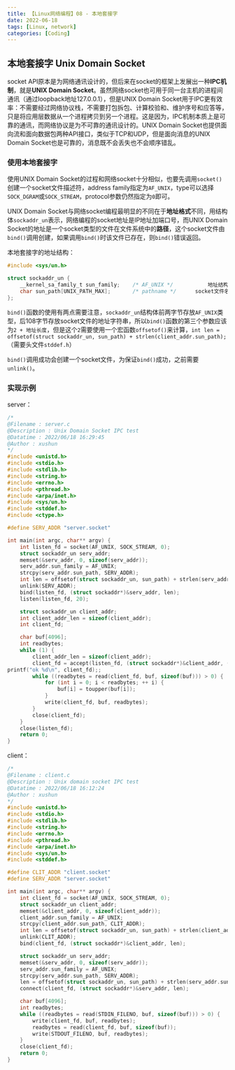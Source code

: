 ```yaml
---
title: 【Linux网络编程】08 - 本地套接字
date: 2022-06-18
tags: [Linux, network]
categories: [Coding]
---
```


## 本地套接字 Unix Domain Socket
socket API原本是为网络通讯设计的，但后来在socket的框架上发展出一种**IPC机制**，就是**UNIX Domain Socket**。虽然网络socket也可用于同一台主机的进程间通讯（通过loopback地址127.0.0.1），但是UNIX Domain Socket用于IPC更有效率：不需要经过网络协议栈，不需要打包拆包、计算校验和、维护序号和应答等，只是将应用层数据从一个进程拷贝到另一个进程。这是因为，IPC机制本质上是可靠的通讯，而网络协议是为不可靠的通讯设计的。UNIX Domain Socket也提供面向流和面向数据包两种API接口，类似于TCP和UDP，但是面向消息的UNIX Domain Socket也是可靠的，消息既不会丢失也不会顺序错乱。

### 使用本地套接字
使用UNIX Domain Socket的过程和网络socket十分相似，也要先调用`socket()`创建一个socket文件描述符，address family指定为`AF_UNIX`，type可以选择`SOCK_DGRAM`或`SOCK_STREAM`，protocol参数仍然指定为`0`即可。

UNIX Domain Socket与网络socket编程最明显的不同在于**地址格式**不同，用结构体`sockaddr_un`表示，网络编程的socket地址是IP地址加端口号，而UNIX Domain Socket的地址是一个socket类型的文件在文件系统中的**路径**，这个socket文件由`bind()`调用创建，如果调用`bind()`时该文件已存在，则`bind()`错误返回。

本地套接字的地址结构：  
```c
#include <sys/un.h>

struct sockaddr_un {
    __kernel_sa_family_t sun_family;    /* AF_UNIX */			地址结构类型
    char sun_path[UNIX_PATH_MAX]; 		/* pathname */		socket文件名(含路径)
};
```

`bind()`函数的使用有两点需要注意，`sockaddr_un`结构体前两字节存放`AF_UNIX`类型，后108字节存放socket文件的地址字符串，所以`bind()`函数的第三个参数应该为`2 + 地址长度`，但是这个`2`需要使用一个宏函数`offsetof()`来计算，`int len = offsetof(struct sockaddr_un, sun_path) + strlen(client_addr.sun_path);`（需要头文件`stddef.h`）

`bind()`调用成功会创建一个socket文件，为保证`bind()`成功，之前需要`unlink()`。

### 实现示例
server：  
```c
/*
@Filename : server.c
@Description : Unix Domain Socket IPC test
@Datatime : 2022/06/18 16:29:45
@Author : xushun
*/
#include <unistd.h>
#include <stdio.h>
#include <stdlib.h>
#include <string.h>
#include <errno.h>
#include <pthread.h>
#include <arpa/inet.h>
#include <sys/un.h>
#include <stddef.h>
#include <ctype.h>

#define SERV_ADDR "server.socket"

int main(int argc, char** argv) {
    int listen_fd = socket(AF_UNIX, SOCK_STREAM, 0);
    struct sockaddr_un serv_addr;
    memset(&serv_addr, 0, sizeof(serv_addr));
    serv_addr.sun_family = AF_UNIX;
    strcpy(serv_addr.sun_path, SERV_ADDR);
    int len = offsetof(struct sockaddr_un, sun_path) + strlen(serv_addr.sun_path);
    unlink(SERV_ADDR);
    bind(listen_fd, (struct sockaddr*)&serv_addr, len);
    listen(listen_fd, 20);

    struct sockaddr_un client_addr;
    int client_addr_len = sizeof(client_addr);
    int client_fd;

    char buf[4096];
    int readbytes;
    while (1) {
        client_addr_len = sizeof(client_addr);
        client_fd = accept(listen_fd, (struct sockaddr*)&client_addr, (socklen_t*)&client_addr_len);
printf("ok %d\n", client_fd);;
        while ((readbytes = read(client_fd, buf, sizeof(buf))) > 0) {
            for (int i = 0; i < readbytes; ++ i) {
                buf[i] = toupper(buf[i]);
            }
            write(client_fd, buf, readbytes);
        }
        close(client_fd);
    }
    close(listen_fd);
    return 0;
}
```

client：  
```c
/*
@Filename : client.c
@Description : Unix domain socket IPC test
@Datatime : 2022/06/18 16:12:24
@Author : xushun
*/
#include <unistd.h>
#include <stdio.h>
#include <stdlib.h>
#include <string.h>
#include <errno.h>
#include <pthread.h>
#include <arpa/inet.h>
#include <sys/un.h>
#include <stddef.h>

#define CLIT_ADDR "client.socket"
#define SERV_ADDR "server.socket"

int main(int argc, char** argv) {
    int client_fd = socket(AF_UNIX, SOCK_STREAM, 0);
    struct sockaddr_un client_addr;
    memset(&client_addr, 0, sizeof(client_addr));
    client_addr.sun_family = AF_UNIX;
    strcpy(client_addr.sun_path, CLIT_ADDR);
    int len = offsetof(struct sockaddr_un, sun_path) + strlen(client_addr.sun_path);
    unlink(CLIT_ADDR);
    bind(client_fd, (struct sockaddr*)&client_addr, len);

    struct sockaddr_un serv_addr;
    memset(&serv_addr, 0, sizeof(serv_addr));
    serv_addr.sun_family = AF_UNIX;
    strcpy(serv_addr.sun_path, SERV_ADDR);
    len = offsetof(struct sockaddr_un, sun_path) + strlen(serv_addr.sun_path);
    connect(client_fd, (struct sockaddr*)&serv_addr, len);

    char buf[4096];
    int readbytes;
    while ((readbytes = read(STDIN_FILENO, buf, sizeof(buf))) > 0) {
        write(client_fd, buf, readbytes);
        readbytes = read(client_fd, buf, sizeof(buf));
        write(STDOUT_FILENO, buf, readbytes);
    }
    close(client_fd);
    return 0;
}
```